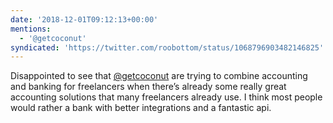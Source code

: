 ```yaml
---
date: '2018-12-01T09:12:13+00:00'
mentions:
  - '@getcoconut'
syndicated: 'https://twitter.com/roobottom/status/1068796903482146825'
---
```

Disappointed to see that [@getcoconut](https://twitter.com/@getcoconut) are trying to combine accounting and banking for freelancers when there’s already some really great accounting solutions that many freelancers already use. I think most people would rather a bank with better integrations and a fantastic api.
